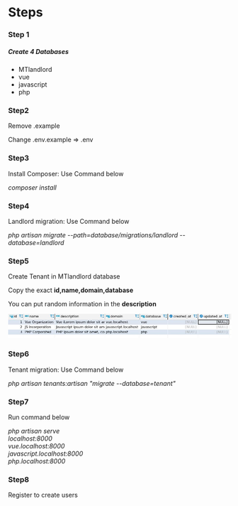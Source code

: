 <h1>Steps</h1>

<h3>Step 1</h3>
<h5>Create 4 Databases</h5>
<ul>
	<li>MTlandlord</li>
	<li>vue</li>
	<li>javascript</li>
	<li>php</li>
</ul>

<h3>Step2</h3>
<p>Remove .example</p>
<p>Change .env.example => .env</p>

<h3>Step3</h3>
<p>Install Composer: Use Command below</p>
<i>composer install</i>

<h3>Step4</h3>
<p>Landlord migration: Use Command below</p>
<i>php artisan migrate --path=database/migrations/landlord --database=landlord</i>

<h3>Step5</h3>
<p>Create Tenant in MTlandlord database</p>
<p>Copy the exact <strong>id,name,domain,database</strong></p>
<p>You can put random information in the <strong>description</strong></p>
<div><img src="./public/images/mtdb.jpg"></div>

<h3>Step6</h3>
<p>Tenant migration: Use Command below</p>
<i>php artisan tenants:artisan "migrate --database=tenant"</i>

<h3>Step7</h3>
<p>Run command below</p>
<i>php artisan serve</i>
<br>
<i>localhost:8000</i>
<br>
<i>vue.localhost:8000</i>
<br>
<i>javascript.localhost:8000</i>
<br>
<i>php.localhost:8000</i>

<h3>Step8</h3>
<p>Register to create users</p>
